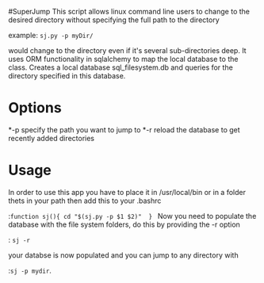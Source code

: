 #SuperJump
This script allows linux command line users to change to the desired directory 
without specifying the full path to the directory  

 example: `sj.py -p myDir/`  

would change to the directory even if it's several sub-directories deep. It uses 
ORM functionality in sqlalchemy to map the local database to the class. Creates a local database
sql_filesystem.db and queries for the directory specified in this database.

Options
=======
*-p specify the path you want to jump to
*-r reload the database to get recently added directories

Usage
=======
In order to use this app you have to place it in /usr/local/bin or in a folder thets in your path
then add this to your .bashrc  

  :`function sj(){
  cd "$(sj.py -p $1 $2)" 
  }
`
Now you need to populate the database with the file system folders, do this by providing the -r option

  : `sj -r`

your databse is now populated and you can jump to any directory with

  :`sj -p mydir`.

